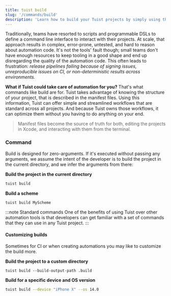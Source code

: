 ```yaml
---
title: tuist build
slug: '/commands/build'
description: 'Learn how to build your Tuist projects by simply using the build command that is optimized for minimal configuration.'
---
```


Traditionally,
teams have resorted to scripts and programmable DSLs to define a command line interface to interact with their projects.
At scale,
that approach results in complex, error-prone, untested, and hard to reason about automation code.
It's not the tools' fault though;
small teams don't have enough resources to keep tooling in a good shape and end up disregarding the quality of the automation code.
This often leads to frustration:
_release pipelines failing because of signing issues, unreproducible issues on CI, or non-deterministic results across environments._

**What if Tuist could take care of automation for you?**
That's what commands like build are for.
Tuist takes advantage of knowing the structure of your project, that is described in the manifest files.
Using this information, Tuist can offer simple and streamlined workflows that are standard across all projects.
And because Tuist owns those workflows,
it can optimize them without you having to do anything on your end.

> Manifest files become the source of truth for both,
> editing the projects in Xcode,
> and interacting with them from the terminal.

### Command

Build is designed for zero-arguments.
If it's executed without passing any arguments,
we assume the intent of the developer is to build the project in the current directory, and we infer the arguments from there:

**Build the project in the current directory**

```bash
tuist build
```

**Build a scheme**

```bash
tuist build MyScheme
```

:::note Standard commands
One of the benefits of using Tuist over other automation tools is that developers can get familiar with a set of commands that they can use in any Tuist project.
:::

#### Customizing builds

Sometimes for CI or when creating automations you may like to customize the build more. 

**Build the project to a custom directory**

`tuist build --build-output-path .build`

**Build for a specific device and OS version**

```bash
tuist build --device "iPhone X" --os 14.0
```
